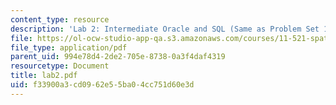 ```yaml
---
content_type: resource
description: 'Lab 2: Intermediate Oracle and SQL (Same as Problem Set 1)'
file: https://ol-ocw-studio-app-qa.s3.amazonaws.com/courses/11-521-spatial-database-management-and-advanced-geographic-information-systems-spring-2003/f33900a3cd0962e55ba04cc751d60e3d_lab2.pdf
file_type: application/pdf
parent_uid: 994e78d4-2de2-705e-8738-0a3f4daf4319
resourcetype: Document
title: lab2.pdf
uid: f33900a3-cd09-62e5-5ba0-4cc751d60e3d
---
```

